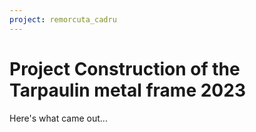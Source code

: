 ```yaml
---
project: remorcuta_cadru
---
```


# Project Construction of the Tarpaulin metal frame 2023

Here's what came out...
